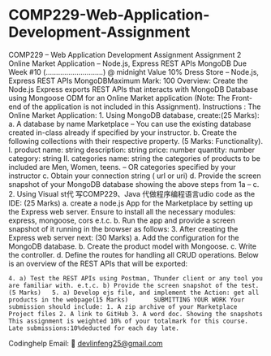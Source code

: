 # COMP229-Web-Application-Development-Assignment
COMP229 – Web Application Development   Assignment
Assignment 2 Online Market Application – Node.js, Express REST APIs MongoDB Due Week #10 (……………………….) @ midnight Value 10% Dress Store – Node.js, Express REST APIs MongoDB​Maximum Mark: 100   Overview: Create the Node.js Express exports REST APIs that interacts with MongoDB Database using Mongoose ODM for an Online Market application (Note: The Front-end of the application is not included in this Assignment).   Instructions : The Online Market Application: 1. Using MongoDB database, create:(25 Marks): a. A database by name Marketplace – You can use the existing database created in-class already if specified by your instructor. b. Create the following collections with their respective property. (5 Marks: Functionality). I. product name: string description: string price: number quantity: number category: string   II. categories name: string   the categories of products to be included are Men, Women, teens. – OR categories specified by your instructor   c. Obtain your connection string ( url or uri) d. Provide the screen snapshot of your MongoDB database showing the above steps from 1a – c.   2. Using Visual st代 写COMP229、Java 代做程序编程语言udio code as the IDE: (25 Marks) a. create a node.js App for the Marketplace by setting up the Express web server. Ensure to install all the necessary modules: express, mongoose, cors e.t.c. b. Run the app and provide a screen snapshot of it running in the browser as follows:       3. After creating the Express web server next: (30 Marks) a. Add the configuration for the MongoDB database. b. Create the product model with Mongoose. c. Write the controller. d. Define the routes for handling all CRUD operations.     Below is an overview of the REST APIs that will be exported:    

    4. a) Test the REST APIs using Postman, Thunder client or any tool you are familiar with. e.t.c. b) Provide the screen snapshot of the test. (5 Marks)   5. a) Develop ejs file, and implement the Action: get all products in the webpage(15 Marks)       SUBMITTING YOUR WORK Your submission should include: 1. A zip archive of your Marketplace Project files 2. A link to GitHub 3. A word doc. Showing the snapshots This assignment is weighted 10% of your totalmark for this course. Late submissions:10%deducted for each day late.

Codinghelp Email:  📧 devlinfeng25@gmail.com
